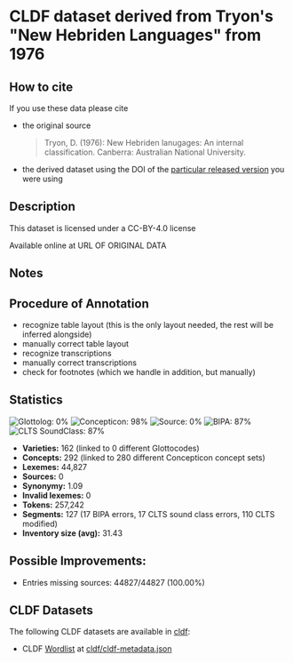 # CLDF dataset derived from Tryon's "New Hebriden Languages" from 1976

## How to cite

If you use these data please cite
- the original source
  > Tryon, D. (1976): New Hebriden lanugages: An internal classification. Canberra: Australian National University.
- the derived dataset using the DOI of the [particular released version](../../releases/) you were using

## Description


This dataset is licensed under a CC-BY-4.0 license

Available online at URL OF ORIGINAL DATA

## Notes

## Procedure of Annotation

- recognize table layout (this is the only layout needed, the rest will be inferred alongside)
- manually correct table layout
- recognize transcriptions
- manually correct transcriptions
- check for footnotes (which we handle in addition, but manually)





## Statistics


![Glottolog: 0%](https://img.shields.io/badge/Glottolog-0%25-red.svg "Glottolog: 0%")
![Concepticon: 98%](https://img.shields.io/badge/Concepticon-98%25-green.svg "Concepticon: 98%")
![Source: 0%](https://img.shields.io/badge/Source-0%25-red.svg "Source: 0%")
![BIPA: 87%](https://img.shields.io/badge/BIPA-87%25-yellowgreen.svg "BIPA: 87%")
![CLTS SoundClass: 87%](https://img.shields.io/badge/CLTS%20SoundClass-87%25-yellowgreen.svg "CLTS SoundClass: 87%")

- **Varieties:** 162 (linked to 0 different Glottocodes)
- **Concepts:** 292 (linked to 280 different Concepticon concept sets)
- **Lexemes:** 44,827
- **Sources:** 0
- **Synonymy:** 1.09
- **Invalid lexemes:** 0
- **Tokens:** 257,242
- **Segments:** 127 (17 BIPA errors, 17 CLTS sound class errors, 110 CLTS modified)
- **Inventory size (avg):** 31.43

## Possible Improvements:



- Entries missing sources: 44827/44827 (100.00%)

## CLDF Datasets

The following CLDF datasets are available in [cldf](cldf):

- CLDF [Wordlist](https://github.com/cldf/cldf/tree/master/modules/Wordlist) at [cldf/cldf-metadata.json](cldf/cldf-metadata.json)